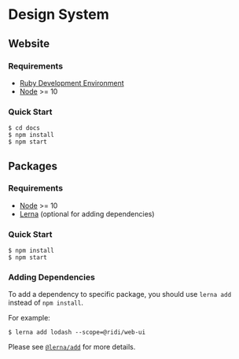 # Design System

## Website

### Requirements
- [Ruby Development Environment](https://jekyllrb.com/docs/installation)
- [Node](https://nodejs.org) >= 10

### Quick Start
```shell
$ cd docs
$ npm install
$ npm start
```

## Packages

### Requirements
- [Node](https://nodejs.org) >= 10
- [Lerna](https://lernajs.io) (optional for adding dependencies)

### Quick Start
```shell
$ npm install
$ npm start
```

### Adding Dependencies
To add a dependency to specific package, you should use `lerna add` instead of `npm install`.

For example:
```shell
$ lerna add lodash --scope=@ridi/web-ui
``` 
Please see [`@lerna/add`](https://github.com/lerna/lerna/tree/master/commands/add#readme) for more details.
